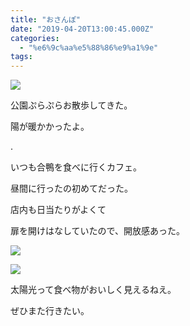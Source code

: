 ```yaml
---
title: "おさんぽ"
date: "2019-04-20T13:00:45.000Z"
categories: 
  - "%e6%9c%aa%e5%88%86%e9%a1%9e"
tags: 
---
```


![](/images/19-04-20-21-47-33-693_deco3297542402608747312.jpg)

公園ぷらぷらお散歩してきた。

陽が暖かかったよ。

.

いつも合鴨を食べに行くカフェ。

昼間に行ったの初めてだった。

店内も日当たりがよくて

扉を開けはなしていたので、開放感あった。

![](/images/2019-04-20-12-43-465744624200163327614.jpg)

![](/images/2019-04-20-12-48-401728705507415220438.jpg)

太陽光って食べ物がおいしく見えるねえ。

ぜひまた行きたい。
